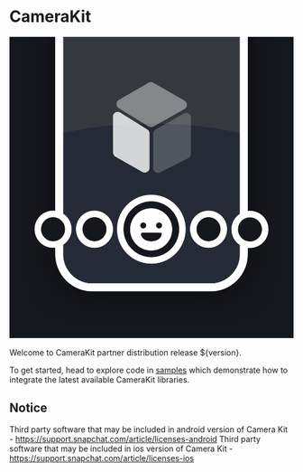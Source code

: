 # CameraKit

![camerakit-splash](.doc/camerakit_splash.png)

Welcome to CameraKit partner distribution release ${version}. 

To get started, head to explore code in [samples](./samples) which demonstrate how to integrate the latest available CameraKit libraries.

## Notice
Third party software that may be included in android version of Camera Kit - https://support.snapchat.com/article/licenses-android
Third party software that may be included in ios version of Camera Kit - https://support.snapchat.com/article/licenses-ios
